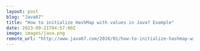 ```yaml
---
layout: post
blog: "Java67"
title: "How to initialize HashMap with values in Java? Example"
date: 2023-09-21T04:57:00Z
image: images/java.png
remote_url: "http://www.java67.com/2016/01/how-to-initialize-hashmap-with-values-in-java.html"
---
```

